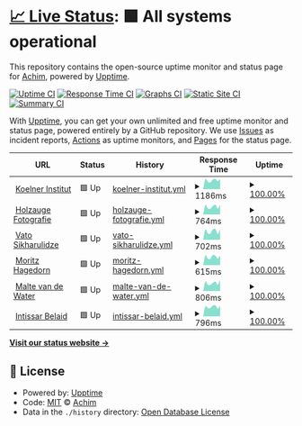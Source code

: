 # [📈 Live Status](https://krachim.github.io/status): <!--live status--> **🟩 All systems operational**

This repository contains the open-source uptime monitor and status page for [Achim](https://krachim.github.io/status), powered by [Upptime](https://github.com/upptime/upptime).

[![Uptime CI](https://github.com/krachim/status/workflows/Uptime%20CI/badge.svg)](https://github.com/krachim/status/actions?query=workflow%3A%22Uptime+CI%22)
[![Response Time CI](https://github.com/krachim/status/workflows/Response%20Time%20CI/badge.svg)](https://github.com/krachim/status/actions?query=workflow%3A%22Response+Time+CI%22)
[![Graphs CI](https://github.com/krachim/status/workflows/Graphs%20CI/badge.svg)](https://github.com/krachim/status/actions?query=workflow%3A%22Graphs+CI%22)
[![Static Site CI](https://github.com/krachim/status/workflows/Static%20Site%20CI/badge.svg)](https://github.com/krachim/status/actions?query=workflow%3A%22Static+Site+CI%22)
[![Summary CI](https://github.com/krachim/status/workflows/Summary%20CI/badge.svg)](https://github.com/krachim/status/actions?query=workflow%3A%22Summary+CI%22)

With [Upptime](https://upptime.js.org), you can get your own unlimited and free uptime monitor and status page, powered entirely by a GitHub repository. We use [Issues](https://github.com/krachim/status/issues) as incident reports, [Actions](https://github.com/krachim/status/actions) as uptime monitors, and [Pages](https://krachim.github.io/status) for the status page.

<!--start: status pages-->
<!-- This summary is generated by Upptime (https://github.com/upptime/upptime) -->
<!-- Do not edit this manually, your changes will be overwritten -->
<!-- prettier-ignore -->
| URL | Status | History | Response Time | Uptime |
| --- | ------ | ------- | ------------- | ------ |
| <img alt="" src="https://favicons.githubusercontent.com/ilias.koelner-institut.de" height="13"> [Koelner Institut](https://ilias.koelner-institut.de) | 🟩 Up | [koelner-institut.yml](https://github.com/krachim/status/commits/HEAD/history/koelner-institut.yml) | <details><summary><img alt="Response time graph" src="./graphs/koelner-institut/response-time-week.png" height="20"> 1186ms</summary><br><a href="https://krachim.github.io/status/history/koelner-institut"><img alt="Response time 1105" src="https://img.shields.io/endpoint?url=https%3A%2F%2Fraw.githubusercontent.com%2Fkrachim%2Fstatus%2FHEAD%2Fapi%2Fkoelner-institut%2Fresponse-time.json"></a><br><a href="https://krachim.github.io/status/history/koelner-institut"><img alt="24-hour response time 1022" src="https://img.shields.io/endpoint?url=https%3A%2F%2Fraw.githubusercontent.com%2Fkrachim%2Fstatus%2FHEAD%2Fapi%2Fkoelner-institut%2Fresponse-time-day.json"></a><br><a href="https://krachim.github.io/status/history/koelner-institut"><img alt="7-day response time 1186" src="https://img.shields.io/endpoint?url=https%3A%2F%2Fraw.githubusercontent.com%2Fkrachim%2Fstatus%2FHEAD%2Fapi%2Fkoelner-institut%2Fresponse-time-week.json"></a><br><a href="https://krachim.github.io/status/history/koelner-institut"><img alt="30-day response time 1126" src="https://img.shields.io/endpoint?url=https%3A%2F%2Fraw.githubusercontent.com%2Fkrachim%2Fstatus%2FHEAD%2Fapi%2Fkoelner-institut%2Fresponse-time-month.json"></a><br><a href="https://krachim.github.io/status/history/koelner-institut"><img alt="1-year response time 1105" src="https://img.shields.io/endpoint?url=https%3A%2F%2Fraw.githubusercontent.com%2Fkrachim%2Fstatus%2FHEAD%2Fapi%2Fkoelner-institut%2Fresponse-time-year.json"></a></details> | <details><summary><a href="https://krachim.github.io/status/history/koelner-institut">100.00%</a></summary><a href="https://krachim.github.io/status/history/koelner-institut"><img alt="All-time uptime 100.00%" src="https://img.shields.io/endpoint?url=https%3A%2F%2Fraw.githubusercontent.com%2Fkrachim%2Fstatus%2FHEAD%2Fapi%2Fkoelner-institut%2Fuptime.json"></a><br><a href="https://krachim.github.io/status/history/koelner-institut"><img alt="24-hour uptime 100.00%" src="https://img.shields.io/endpoint?url=https%3A%2F%2Fraw.githubusercontent.com%2Fkrachim%2Fstatus%2FHEAD%2Fapi%2Fkoelner-institut%2Fuptime-day.json"></a><br><a href="https://krachim.github.io/status/history/koelner-institut"><img alt="7-day uptime 100.00%" src="https://img.shields.io/endpoint?url=https%3A%2F%2Fraw.githubusercontent.com%2Fkrachim%2Fstatus%2FHEAD%2Fapi%2Fkoelner-institut%2Fuptime-week.json"></a><br><a href="https://krachim.github.io/status/history/koelner-institut"><img alt="30-day uptime 100.00%" src="https://img.shields.io/endpoint?url=https%3A%2F%2Fraw.githubusercontent.com%2Fkrachim%2Fstatus%2FHEAD%2Fapi%2Fkoelner-institut%2Fuptime-month.json"></a><br><a href="https://krachim.github.io/status/history/koelner-institut"><img alt="1-year uptime 100.00%" src="https://img.shields.io/endpoint?url=https%3A%2F%2Fraw.githubusercontent.com%2Fkrachim%2Fstatus%2FHEAD%2Fapi%2Fkoelner-institut%2Fuptime-year.json"></a></details>
| <img alt="" src="https://favicons.githubusercontent.com/holzauge-fotografie.de" height="13"> [Holzauge Fotografie](https://holzauge-fotografie.de) | 🟩 Up | [holzauge-fotografie.yml](https://github.com/krachim/status/commits/HEAD/history/holzauge-fotografie.yml) | <details><summary><img alt="Response time graph" src="./graphs/holzauge-fotografie/response-time-week.png" height="20"> 764ms</summary><br><a href="https://krachim.github.io/status/history/holzauge-fotografie"><img alt="Response time 680" src="https://img.shields.io/endpoint?url=https%3A%2F%2Fraw.githubusercontent.com%2Fkrachim%2Fstatus%2FHEAD%2Fapi%2Fholzauge-fotografie%2Fresponse-time.json"></a><br><a href="https://krachim.github.io/status/history/holzauge-fotografie"><img alt="24-hour response time 622" src="https://img.shields.io/endpoint?url=https%3A%2F%2Fraw.githubusercontent.com%2Fkrachim%2Fstatus%2FHEAD%2Fapi%2Fholzauge-fotografie%2Fresponse-time-day.json"></a><br><a href="https://krachim.github.io/status/history/holzauge-fotografie"><img alt="7-day response time 764" src="https://img.shields.io/endpoint?url=https%3A%2F%2Fraw.githubusercontent.com%2Fkrachim%2Fstatus%2FHEAD%2Fapi%2Fholzauge-fotografie%2Fresponse-time-week.json"></a><br><a href="https://krachim.github.io/status/history/holzauge-fotografie"><img alt="30-day response time 734" src="https://img.shields.io/endpoint?url=https%3A%2F%2Fraw.githubusercontent.com%2Fkrachim%2Fstatus%2FHEAD%2Fapi%2Fholzauge-fotografie%2Fresponse-time-month.json"></a><br><a href="https://krachim.github.io/status/history/holzauge-fotografie"><img alt="1-year response time 680" src="https://img.shields.io/endpoint?url=https%3A%2F%2Fraw.githubusercontent.com%2Fkrachim%2Fstatus%2FHEAD%2Fapi%2Fholzauge-fotografie%2Fresponse-time-year.json"></a></details> | <details><summary><a href="https://krachim.github.io/status/history/holzauge-fotografie">100.00%</a></summary><a href="https://krachim.github.io/status/history/holzauge-fotografie"><img alt="All-time uptime 100.00%" src="https://img.shields.io/endpoint?url=https%3A%2F%2Fraw.githubusercontent.com%2Fkrachim%2Fstatus%2FHEAD%2Fapi%2Fholzauge-fotografie%2Fuptime.json"></a><br><a href="https://krachim.github.io/status/history/holzauge-fotografie"><img alt="24-hour uptime 100.00%" src="https://img.shields.io/endpoint?url=https%3A%2F%2Fraw.githubusercontent.com%2Fkrachim%2Fstatus%2FHEAD%2Fapi%2Fholzauge-fotografie%2Fuptime-day.json"></a><br><a href="https://krachim.github.io/status/history/holzauge-fotografie"><img alt="7-day uptime 100.00%" src="https://img.shields.io/endpoint?url=https%3A%2F%2Fraw.githubusercontent.com%2Fkrachim%2Fstatus%2FHEAD%2Fapi%2Fholzauge-fotografie%2Fuptime-week.json"></a><br><a href="https://krachim.github.io/status/history/holzauge-fotografie"><img alt="30-day uptime 100.00%" src="https://img.shields.io/endpoint?url=https%3A%2F%2Fraw.githubusercontent.com%2Fkrachim%2Fstatus%2FHEAD%2Fapi%2Fholzauge-fotografie%2Fuptime-month.json"></a><br><a href="https://krachim.github.io/status/history/holzauge-fotografie"><img alt="1-year uptime 100.00%" src="https://img.shields.io/endpoint?url=https%3A%2F%2Fraw.githubusercontent.com%2Fkrachim%2Fstatus%2FHEAD%2Fapi%2Fholzauge-fotografie%2Fuptime-year.json"></a></details>
| <img alt="" src="https://favicons.githubusercontent.com/www.vatosikharulidze.com" height="13"> [Vato Sikharulidze](https://www.vatosikharulidze.com) | 🟩 Up | [vato-sikharulidze.yml](https://github.com/krachim/status/commits/HEAD/history/vato-sikharulidze.yml) | <details><summary><img alt="Response time graph" src="./graphs/vato-sikharulidze/response-time-week.png" height="20"> 702ms</summary><br><a href="https://krachim.github.io/status/history/vato-sikharulidze"><img alt="Response time 629" src="https://img.shields.io/endpoint?url=https%3A%2F%2Fraw.githubusercontent.com%2Fkrachim%2Fstatus%2FHEAD%2Fapi%2Fvato-sikharulidze%2Fresponse-time.json"></a><br><a href="https://krachim.github.io/status/history/vato-sikharulidze"><img alt="24-hour response time 565" src="https://img.shields.io/endpoint?url=https%3A%2F%2Fraw.githubusercontent.com%2Fkrachim%2Fstatus%2FHEAD%2Fapi%2Fvato-sikharulidze%2Fresponse-time-day.json"></a><br><a href="https://krachim.github.io/status/history/vato-sikharulidze"><img alt="7-day response time 702" src="https://img.shields.io/endpoint?url=https%3A%2F%2Fraw.githubusercontent.com%2Fkrachim%2Fstatus%2FHEAD%2Fapi%2Fvato-sikharulidze%2Fresponse-time-week.json"></a><br><a href="https://krachim.github.io/status/history/vato-sikharulidze"><img alt="30-day response time 661" src="https://img.shields.io/endpoint?url=https%3A%2F%2Fraw.githubusercontent.com%2Fkrachim%2Fstatus%2FHEAD%2Fapi%2Fvato-sikharulidze%2Fresponse-time-month.json"></a><br><a href="https://krachim.github.io/status/history/vato-sikharulidze"><img alt="1-year response time 629" src="https://img.shields.io/endpoint?url=https%3A%2F%2Fraw.githubusercontent.com%2Fkrachim%2Fstatus%2FHEAD%2Fapi%2Fvato-sikharulidze%2Fresponse-time-year.json"></a></details> | <details><summary><a href="https://krachim.github.io/status/history/vato-sikharulidze">100.00%</a></summary><a href="https://krachim.github.io/status/history/vato-sikharulidze"><img alt="All-time uptime 100.00%" src="https://img.shields.io/endpoint?url=https%3A%2F%2Fraw.githubusercontent.com%2Fkrachim%2Fstatus%2FHEAD%2Fapi%2Fvato-sikharulidze%2Fuptime.json"></a><br><a href="https://krachim.github.io/status/history/vato-sikharulidze"><img alt="24-hour uptime 100.00%" src="https://img.shields.io/endpoint?url=https%3A%2F%2Fraw.githubusercontent.com%2Fkrachim%2Fstatus%2FHEAD%2Fapi%2Fvato-sikharulidze%2Fuptime-day.json"></a><br><a href="https://krachim.github.io/status/history/vato-sikharulidze"><img alt="7-day uptime 100.00%" src="https://img.shields.io/endpoint?url=https%3A%2F%2Fraw.githubusercontent.com%2Fkrachim%2Fstatus%2FHEAD%2Fapi%2Fvato-sikharulidze%2Fuptime-week.json"></a><br><a href="https://krachim.github.io/status/history/vato-sikharulidze"><img alt="30-day uptime 100.00%" src="https://img.shields.io/endpoint?url=https%3A%2F%2Fraw.githubusercontent.com%2Fkrachim%2Fstatus%2FHEAD%2Fapi%2Fvato-sikharulidze%2Fuptime-month.json"></a><br><a href="https://krachim.github.io/status/history/vato-sikharulidze"><img alt="1-year uptime 100.00%" src="https://img.shields.io/endpoint?url=https%3A%2F%2Fraw.githubusercontent.com%2Fkrachim%2Fstatus%2FHEAD%2Fapi%2Fvato-sikharulidze%2Fuptime-year.json"></a></details>
| <img alt="" src="https://favicons.githubusercontent.com/moritzhagedorn.com" height="13"> [Moritz Hagedorn](https://moritzhagedorn.com) | 🟩 Up | [moritz-hagedorn.yml](https://github.com/krachim/status/commits/HEAD/history/moritz-hagedorn.yml) | <details><summary><img alt="Response time graph" src="./graphs/moritz-hagedorn/response-time-week.png" height="20"> 615ms</summary><br><a href="https://krachim.github.io/status/history/moritz-hagedorn"><img alt="Response time 580" src="https://img.shields.io/endpoint?url=https%3A%2F%2Fraw.githubusercontent.com%2Fkrachim%2Fstatus%2FHEAD%2Fapi%2Fmoritz-hagedorn%2Fresponse-time.json"></a><br><a href="https://krachim.github.io/status/history/moritz-hagedorn"><img alt="24-hour response time 499" src="https://img.shields.io/endpoint?url=https%3A%2F%2Fraw.githubusercontent.com%2Fkrachim%2Fstatus%2FHEAD%2Fapi%2Fmoritz-hagedorn%2Fresponse-time-day.json"></a><br><a href="https://krachim.github.io/status/history/moritz-hagedorn"><img alt="7-day response time 615" src="https://img.shields.io/endpoint?url=https%3A%2F%2Fraw.githubusercontent.com%2Fkrachim%2Fstatus%2FHEAD%2Fapi%2Fmoritz-hagedorn%2Fresponse-time-week.json"></a><br><a href="https://krachim.github.io/status/history/moritz-hagedorn"><img alt="30-day response time 606" src="https://img.shields.io/endpoint?url=https%3A%2F%2Fraw.githubusercontent.com%2Fkrachim%2Fstatus%2FHEAD%2Fapi%2Fmoritz-hagedorn%2Fresponse-time-month.json"></a><br><a href="https://krachim.github.io/status/history/moritz-hagedorn"><img alt="1-year response time 580" src="https://img.shields.io/endpoint?url=https%3A%2F%2Fraw.githubusercontent.com%2Fkrachim%2Fstatus%2FHEAD%2Fapi%2Fmoritz-hagedorn%2Fresponse-time-year.json"></a></details> | <details><summary><a href="https://krachim.github.io/status/history/moritz-hagedorn">100.00%</a></summary><a href="https://krachim.github.io/status/history/moritz-hagedorn"><img alt="All-time uptime 100.00%" src="https://img.shields.io/endpoint?url=https%3A%2F%2Fraw.githubusercontent.com%2Fkrachim%2Fstatus%2FHEAD%2Fapi%2Fmoritz-hagedorn%2Fuptime.json"></a><br><a href="https://krachim.github.io/status/history/moritz-hagedorn"><img alt="24-hour uptime 100.00%" src="https://img.shields.io/endpoint?url=https%3A%2F%2Fraw.githubusercontent.com%2Fkrachim%2Fstatus%2FHEAD%2Fapi%2Fmoritz-hagedorn%2Fuptime-day.json"></a><br><a href="https://krachim.github.io/status/history/moritz-hagedorn"><img alt="7-day uptime 100.00%" src="https://img.shields.io/endpoint?url=https%3A%2F%2Fraw.githubusercontent.com%2Fkrachim%2Fstatus%2FHEAD%2Fapi%2Fmoritz-hagedorn%2Fuptime-week.json"></a><br><a href="https://krachim.github.io/status/history/moritz-hagedorn"><img alt="30-day uptime 100.00%" src="https://img.shields.io/endpoint?url=https%3A%2F%2Fraw.githubusercontent.com%2Fkrachim%2Fstatus%2FHEAD%2Fapi%2Fmoritz-hagedorn%2Fuptime-month.json"></a><br><a href="https://krachim.github.io/status/history/moritz-hagedorn"><img alt="1-year uptime 100.00%" src="https://img.shields.io/endpoint?url=https%3A%2F%2Fraw.githubusercontent.com%2Fkrachim%2Fstatus%2FHEAD%2Fapi%2Fmoritz-hagedorn%2Fuptime-year.json"></a></details>
| <img alt="" src="https://favicons.githubusercontent.com/maltevandewater.de" height="13"> [Malte van de Water](https://maltevandewater.de) | 🟩 Up | [malte-van-de-water.yml](https://github.com/krachim/status/commits/HEAD/history/malte-van-de-water.yml) | <details><summary><img alt="Response time graph" src="./graphs/malte-van-de-water/response-time-week.png" height="20"> 806ms</summary><br><a href="https://krachim.github.io/status/history/malte-van-de-water"><img alt="Response time 759" src="https://img.shields.io/endpoint?url=https%3A%2F%2Fraw.githubusercontent.com%2Fkrachim%2Fstatus%2FHEAD%2Fapi%2Fmalte-van-de-water%2Fresponse-time.json"></a><br><a href="https://krachim.github.io/status/history/malte-van-de-water"><img alt="24-hour response time 699" src="https://img.shields.io/endpoint?url=https%3A%2F%2Fraw.githubusercontent.com%2Fkrachim%2Fstatus%2FHEAD%2Fapi%2Fmalte-van-de-water%2Fresponse-time-day.json"></a><br><a href="https://krachim.github.io/status/history/malte-van-de-water"><img alt="7-day response time 806" src="https://img.shields.io/endpoint?url=https%3A%2F%2Fraw.githubusercontent.com%2Fkrachim%2Fstatus%2FHEAD%2Fapi%2Fmalte-van-de-water%2Fresponse-time-week.json"></a><br><a href="https://krachim.github.io/status/history/malte-van-de-water"><img alt="30-day response time 787" src="https://img.shields.io/endpoint?url=https%3A%2F%2Fraw.githubusercontent.com%2Fkrachim%2Fstatus%2FHEAD%2Fapi%2Fmalte-van-de-water%2Fresponse-time-month.json"></a><br><a href="https://krachim.github.io/status/history/malte-van-de-water"><img alt="1-year response time 759" src="https://img.shields.io/endpoint?url=https%3A%2F%2Fraw.githubusercontent.com%2Fkrachim%2Fstatus%2FHEAD%2Fapi%2Fmalte-van-de-water%2Fresponse-time-year.json"></a></details> | <details><summary><a href="https://krachim.github.io/status/history/malte-van-de-water">100.00%</a></summary><a href="https://krachim.github.io/status/history/malte-van-de-water"><img alt="All-time uptime 100.00%" src="https://img.shields.io/endpoint?url=https%3A%2F%2Fraw.githubusercontent.com%2Fkrachim%2Fstatus%2FHEAD%2Fapi%2Fmalte-van-de-water%2Fuptime.json"></a><br><a href="https://krachim.github.io/status/history/malte-van-de-water"><img alt="24-hour uptime 100.00%" src="https://img.shields.io/endpoint?url=https%3A%2F%2Fraw.githubusercontent.com%2Fkrachim%2Fstatus%2FHEAD%2Fapi%2Fmalte-van-de-water%2Fuptime-day.json"></a><br><a href="https://krachim.github.io/status/history/malte-van-de-water"><img alt="7-day uptime 100.00%" src="https://img.shields.io/endpoint?url=https%3A%2F%2Fraw.githubusercontent.com%2Fkrachim%2Fstatus%2FHEAD%2Fapi%2Fmalte-van-de-water%2Fuptime-week.json"></a><br><a href="https://krachim.github.io/status/history/malte-van-de-water"><img alt="30-day uptime 100.00%" src="https://img.shields.io/endpoint?url=https%3A%2F%2Fraw.githubusercontent.com%2Fkrachim%2Fstatus%2FHEAD%2Fapi%2Fmalte-van-de-water%2Fuptime-month.json"></a><br><a href="https://krachim.github.io/status/history/malte-van-de-water"><img alt="1-year uptime 100.00%" src="https://img.shields.io/endpoint?url=https%3A%2F%2Fraw.githubusercontent.com%2Fkrachim%2Fstatus%2FHEAD%2Fapi%2Fmalte-van-de-water%2Fuptime-year.json"></a></details>
| <img alt="" src="https://favicons.githubusercontent.com/intissarbelaid.com" height="13"> [Intissar Belaid](https://intissarbelaid.com) | 🟩 Up | [intissar-belaid.yml](https://github.com/krachim/status/commits/HEAD/history/intissar-belaid.yml) | <details><summary><img alt="Response time graph" src="./graphs/intissar-belaid/response-time-week.png" height="20"> 796ms</summary><br><a href="https://krachim.github.io/status/history/intissar-belaid"><img alt="Response time 783" src="https://img.shields.io/endpoint?url=https%3A%2F%2Fraw.githubusercontent.com%2Fkrachim%2Fstatus%2FHEAD%2Fapi%2Fintissar-belaid%2Fresponse-time.json"></a><br><a href="https://krachim.github.io/status/history/intissar-belaid"><img alt="24-hour response time 609" src="https://img.shields.io/endpoint?url=https%3A%2F%2Fraw.githubusercontent.com%2Fkrachim%2Fstatus%2FHEAD%2Fapi%2Fintissar-belaid%2Fresponse-time-day.json"></a><br><a href="https://krachim.github.io/status/history/intissar-belaid"><img alt="7-day response time 796" src="https://img.shields.io/endpoint?url=https%3A%2F%2Fraw.githubusercontent.com%2Fkrachim%2Fstatus%2FHEAD%2Fapi%2Fintissar-belaid%2Fresponse-time-week.json"></a><br><a href="https://krachim.github.io/status/history/intissar-belaid"><img alt="30-day response time 781" src="https://img.shields.io/endpoint?url=https%3A%2F%2Fraw.githubusercontent.com%2Fkrachim%2Fstatus%2FHEAD%2Fapi%2Fintissar-belaid%2Fresponse-time-month.json"></a><br><a href="https://krachim.github.io/status/history/intissar-belaid"><img alt="1-year response time 783" src="https://img.shields.io/endpoint?url=https%3A%2F%2Fraw.githubusercontent.com%2Fkrachim%2Fstatus%2FHEAD%2Fapi%2Fintissar-belaid%2Fresponse-time-year.json"></a></details> | <details><summary><a href="https://krachim.github.io/status/history/intissar-belaid">100.00%</a></summary><a href="https://krachim.github.io/status/history/intissar-belaid"><img alt="All-time uptime 99.98%" src="https://img.shields.io/endpoint?url=https%3A%2F%2Fraw.githubusercontent.com%2Fkrachim%2Fstatus%2FHEAD%2Fapi%2Fintissar-belaid%2Fuptime.json"></a><br><a href="https://krachim.github.io/status/history/intissar-belaid"><img alt="24-hour uptime 100.00%" src="https://img.shields.io/endpoint?url=https%3A%2F%2Fraw.githubusercontent.com%2Fkrachim%2Fstatus%2FHEAD%2Fapi%2Fintissar-belaid%2Fuptime-day.json"></a><br><a href="https://krachim.github.io/status/history/intissar-belaid"><img alt="7-day uptime 100.00%" src="https://img.shields.io/endpoint?url=https%3A%2F%2Fraw.githubusercontent.com%2Fkrachim%2Fstatus%2FHEAD%2Fapi%2Fintissar-belaid%2Fuptime-week.json"></a><br><a href="https://krachim.github.io/status/history/intissar-belaid"><img alt="30-day uptime 100.00%" src="https://img.shields.io/endpoint?url=https%3A%2F%2Fraw.githubusercontent.com%2Fkrachim%2Fstatus%2FHEAD%2Fapi%2Fintissar-belaid%2Fuptime-month.json"></a><br><a href="https://krachim.github.io/status/history/intissar-belaid"><img alt="1-year uptime 99.98%" src="https://img.shields.io/endpoint?url=https%3A%2F%2Fraw.githubusercontent.com%2Fkrachim%2Fstatus%2FHEAD%2Fapi%2Fintissar-belaid%2Fuptime-year.json"></a></details>

<!--end: status pages-->

[**Visit our status website →**](https://krachim.github.io/status)

## 📄 License

- Powered by: [Upptime](https://github.com/upptime/upptime)
- Code: [MIT](./LICENSE) © [Achim](https://krachim.github.io/status)
- Data in the `./history` directory: [Open Database License](https://opendatacommons.org/licenses/odbl/1-0/)
